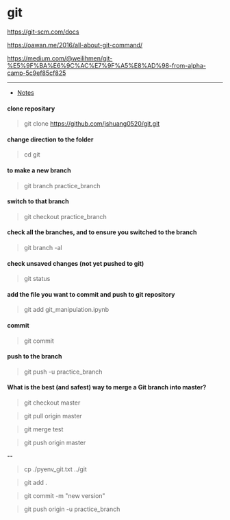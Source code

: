 # git

https://git-scm.com/docs

https://oawan.me/2016/all-about-git-command/

https://medium.com/@weilihmen/git-%E5%9F%BA%E6%9C%AC%E7%9F%A5%E8%AD%98-from-alpha-camp-5c9ef85cf825

---

- [Notes](http://nbviewer.jupyter.org/github/jshuang0520/git/blob/master/git_manipulation.ipynb)

#### clone repositary
> git clone https://github.com/jshuang0520/git.git

#### change direction to the folder
> cd git

#### to make a new branch
> git branch practice_branch

#### switch to that branch
> git checkout practice_branch

#### check all the branches, and to ensure you switched to the branch
> git branch -al

#### check unsaved changes (not yet pushed to git)
> git status

#### add the file you want to commit and push to git repository
> git add git_manipulation.ipynb

#### commit
> git commit

#### push to the branch
> git push -u practice_branch


#### What is the best (and safest) way to merge a Git branch into master?
> git checkout master

> git pull origin master

> git merge test

> git push origin master



--


> cp ./pyenv_git.txt ../git

> git add .

> git commit -m "new version"

> git push origin -u practice_branch




